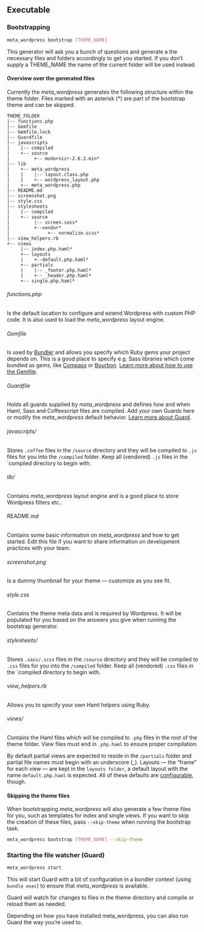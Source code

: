 ## Executable

### Bootstrapping

```bash
meta_wordpress bootstrap [THEME_NAME]
```

This generator will ask you a bunch of questions and generate a the necessary files and folders accordingly to get you started. If you don’t supply a THEME_NAME the name of the current folder will be used instead.

#### Overview over the generated files

Currently the *meta_wordpress* generates the following structure within  the theme folder. Files marked with an asterisk (*) are part of the bootstrap theme and can be skipped.

```
THEME_FOLDER
|-- functions.php
|-- Gemfile
|-- Gemfile.lock
|-- Guardfile
|-- javascripts
|    |-- compiled
|    +-- source  
|         +-- modernizr-2.6.2.min*
|-- lib
|    +-- meta_wordpress
|    |    |-- layout.class.php
|    |    +-- wordpress_layout.php
|    +-- meta_wordpress.php  
|-- README.md
|-- screenshot.png
|-- style.css
|-- stylesheets
|    |-- compiled
|    +-- source  
|         |-- screen.sass*
|         +--vendor*
|              +-- normalize.scss*
|-- view_helpers.rb
+-- views
     |-- index.php.haml*
     +-- layouts
     |    +--default.php.haml*
     +-- partials
     |    |-- _footer.php.haml*
     |    +-- _header.php.haml*
     +-- single.php.haml*
```

###### functions.php 

Is the default location to configure and extend Wordpress with custom PHP code. It is also used to load the *meta_wordpress* layout engine.

###### Gemfile

Is used by [Bundler](http://gembundler.com) and allows you specify which Ruby gems your project depends on. This is a good place to specify e.g. Sass libraries which come bundled as gems, like [Compass](http://compass-style.org/) or [Bourbon](http://bourbon.io/). [Learn more about how to use the Gemfile](http://gembundler.com/v1.3/gemfile.html).

###### Guardfile

Holds all guards supplied by *meta_wordpress* and defines how and when Haml, Sass and Coffeescript files are compiled. Add your own Guards here or modify the *meta_wordpress* default behavior. [Learn more about Guard](https://github.com/guard/guard/wiki/Guardfile-examples).

###### javascripts/

Stores `.coffee` files in the `/source` directory and they will be compiled to `.js` files for you into the `/compiled` folder. Keep all (vendored) `.js` files in the `compiled directory to begin with.

###### lib/

Contains *meta_wordpress* layout engine and is a good place to store Wordpress filters etc..

###### README.md

Contains some basic information on *meta_wordpress* and how to get started. Edit this file if you want to share information on development practices with your team.

###### screenshot.png

Is a dummy thumbnail for your theme — customize as you see fit.

###### style.css

Contains the theme meta data and is required by Wordpress. It will be populated for you based on the answers you give when running the bootstrap generator.

###### stylesheets/

Stores `.sass/.scss` files in the `/source` directory and they will be compiled to `.css` files for you into the `/compiled` folder. Keep all (vendored) `.css` files in the `compiled directory to begin with.

###### view_helpers.rb

Allows you to specify your own Haml helpers using Ruby.

###### views/

Contains the Haml files which will be compiled to  `.php` files in the root of the theme folder. View files must end in `.php.haml` to ensure proper compilation.

By default partial views are expected to reside in the `/partials` folder  and partial file names must begin with an underscore (_).
Layouts — the “frame” for each view — are kept in the `layouts folder`, a default layout with the name `default.php.haml` is expected. 
All of these defaults are [configurable](layout.md), though.

#### Skipping the theme files

When bootstrapping *meta_wordpress* will also generate a few theme files for you, such as templates for index and single views. If you want to skip the creation of these files, pass `--skip-theme` when running the bootstrap task.

```bash
meta_wordpress bootstrap [THEME_NAME] --skip-theme
```

### Starting the file watcher (Guard)

```bash
meta_wordpress start
```

This will start Guard with a bit of configuration in a bundler context (using `bundle exec`) to ensure that *meta_wordpress* is available. 

Guard will watch for changes to files in the theme directory and compile or reload them as needed.

Depending on how you have installed meta_wordpress, you can also run Guard the way you’re used to.